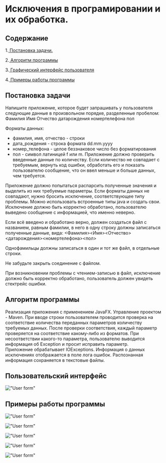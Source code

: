 # Исключения в програмировании и их обработка.
    
## Содержание
1.[ Постановка задачи.](#topic1)

2.[ Алгоритм программы](#topic2)

3.[ Графический интерфейс пользователя](#topic3)

4.[ Примеры работы программы](#topic4)

## Постановка задачи <a name=topic1></a>

Напишите приложение, которое будет запрашивать у пользователя следующие данные в произвольном порядке, разделенные пробелом:
Фамилия Имя Отчество датарождения номертелефона пол

Форматы данных:

 + фамилия, имя, отчество - строки
 + дата_рождения - строка формата dd.mm.yyyy
 + номер_телефона - целое беззнаковое число без форматирования
 + пол - символ латиницей f или m.
Приложение должно проверить введенные данные по количеству. Если количество не совпадает с требуемым, вернуть код ошибки, обработать его и показать пользователю сообщение, что он ввел меньше и больше данных, чем требуется.

Приложение должно попытаться распарсить полученные значения и выделить из них требуемые параметры. Если форматы данных не совпадают, нужно бросить исключение, соответствующее типу проблемы. Можно использовать встроенные типы java и создать свои. Исключение должно быть корректно обработано, пользователю выведено сообщение с информацией, что именно неверно.

Если всё введено и обработано верно, должен создаться файл с названием, равным фамилии, в него в одну строку должны записаться полученные данные, вида:
<Фамилия><Имя><Отчество><датарождения><номертелефона><пол>

Однофамильцы должны записаться в один и тот же файл, в отдельные строки.

Не забудьте закрыть соединение с файлом.

При возникновении проблемы с чтением-записью в файл, исключение должно быть корректно обработано, пользователь должен увидеть стектрейс ошибки.

## Алгоритм программы <a name=topic2></a>

Реализация приложения с применением JavaFX. Управление проектом - Maven.
При вводе строки пользователем проводится проверка на соответствие количества переданных параметров количеству требуемых данных. После проверки соответствия, каждый параметр проверяется на соответствие какому-либо из форматов.
При несоответствии какого-то параметра, пользователю выводится информация об Exception и просит исправить параметр.   
Приложение обрабатывает IOExceptions. Информация о данных исключениях отображается в поле лога ошибок.
Распознанная информация сохраняется в текстовые файлы.

## Пользовательский интерфейс <a name=topic3></a>
!["User form"](ScreenShots/0.png "User interface")

## Примеры работы программы <a name=topic4></a>
!["User form"](ScreenShots/5.png)

!["User form"](ScreenShots/1.png)

!["User form"](ScreenShots/2.png)

!["User form"](ScreenShots/3.png)

!["User form"](ScreenShots/4.png)



